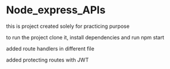 # Node_express_APIs

this is project created solely for practicing purpose

to run the project clone it, install dependencies and run npm start

added route handlers in different file

added protecting routes with JWT